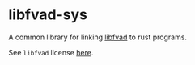 # libfvad-sys

A common library for linking [libfvad](https://github.com/dpirch/libfvad) to rust programs.

See `libfvad` license [here](https://github.com/dpirch/libfvad/blob/9713e439efe24d77575cb5fbc63d545acc4e5b21/LICENSE).
